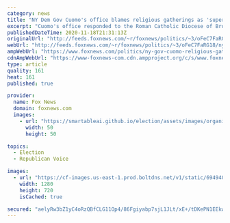 ```yaml
---
category: news
title: "NY Dem Gov Cuomo's office blames religious gatherings as 'super-spreaders,' not Biden celebrations"
excerpt: "Cuomo's office responded to the Roman Catholic Diocese of Brooklyn's petition for emergency relief."
publishedDateTime: 2020-11-18T21:31:13Z
originalUrl: "http://feeds.foxnews.com/~r/foxnews/politics/~3/oFeC7FaRG18/ny-gov-cuomo-religious-gatherings-preferential-treatment-scotus-filing"
webUrl: "http://feeds.foxnews.com/~r/foxnews/politics/~3/oFeC7FaRG18/ny-gov-cuomo-religious-gatherings-preferential-treatment-scotus-filing"
ampWebUrl: "https://www.foxnews.com/politics/ny-gov-cuomo-religious-gatherings-preferential-treatment-scotus-filing.amp"
cdnAmpWebUrl: "https://www-foxnews-com.cdn.ampproject.org/c/s/www.foxnews.com/politics/ny-gov-cuomo-religious-gatherings-preferential-treatment-scotus-filing.amp"
type: article
quality: 161
heat: 161
published: true

provider:
  name: Fox News
  domain: foxnews.com
  images:
    - url: "https://smartableai.github.io/election/assets/images/organizations/foxnews.com-50x50.jpg"
      width: 50
      height: 50

topics:
  - Election
  - Republican Voice

images:
  - url: "https://cf-images.us-east-1.prod.boltdns.net/v1/static/694940094001/ecb79142-e591-4f8d-b94b-537cfef2a225/01381103-38da-4c6a-bb08-4d9d41678d54/1280x720/match/image.jpg"
    width: 1280
    height: 720
    isCached: true

secured: "aelyRw3bZ1yC4oRzQBfCLG11Op4/86Fgiyabp7sjL1JLt/xE+/tDKePN1EEkwoPAtYo9B9hJQZwpGhohEchcPXV9q//E+KZHcez+9c2kj2jim0cJQ82z3I7el5GzDCiw7bIAj8k/oSj+LJWGiuLgFuvmFtAtDl8HkYTC7+NZEQPAqLoLFUhsVW34mTqhRL5qPSWy5ZKRR1i32hFEB69nq4R5OcQil3JhClNpYh+TExt8VDoaxyAsyBomRELmfqpz1UGYkyf50sBGSzgPAc5M0bE0BzufwdjebKKNRCsdTXwy/xe9m0jsNa75ZHvp6gYKY7/tHTeuAdsZOLqo0Q6OORICJ7MCZ4O9MkKHJxJlRC0=;e49j7+1Yvy6R6n/kklAs9w=="
---
```


